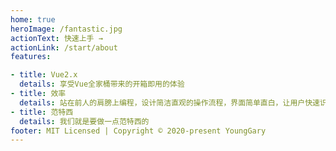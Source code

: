 ```yaml
---
home: true
heroImage: /fantastic.jpg
actionText: 快速上手 →
actionLink: /start/about
features:

- title: Vue2.x
  details: 享受Vue全家桶带来的开箱即用的体验
- title: 效率
  details: 站在前人的肩膀上编程，设计简洁直观的操作流程，界面简单直白，让用户快速识别而非回忆，减少用户记忆负担。
- title: 范特西
  details: 我们就是要做一点范特西的
footer: MIT Licensed | Copyright © 2020-present YoungGary
---
```

